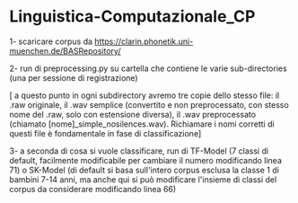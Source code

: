 # Linguistica-Computazionale_CP
1- scaricare corpus da https://clarin.phonetik.uni-muenchen.de/BASRepository/ 


2- run di preprocessing.py su cartella che contiene le varie sub-directories (una per sessione di registrazione)


  [ a questo punto in ogni subdirectory avremo tre copie dello stesso file: il .raw originale, il .wav semplice (convertito e non preprocessato, con stesso nome
  del .raw, solo con estensione diversa), il .wav preprocessato (chiamato [nome]_simple_nosilences.wav). Richiamare i nomi corretti di questi file è fondamentale in fase
  di classificazione]

  
3- a seconda di cosa si vuole classificare, run di TF-Model (7 classi di default, facilmente modificabile per cambiare il numero modificando linea 71) o SK-Model (di default
    si basa sull'intero corpus esclusa la classe 1 di bambini 7-14 anni, ma anche qui si può modificare l'insieme di classi del corpus da considerare modificando linea 66)
